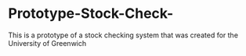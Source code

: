 # Prototype-Stock-Check-
This is a prototype of a stock checking system that was created for the University of Greenwich
